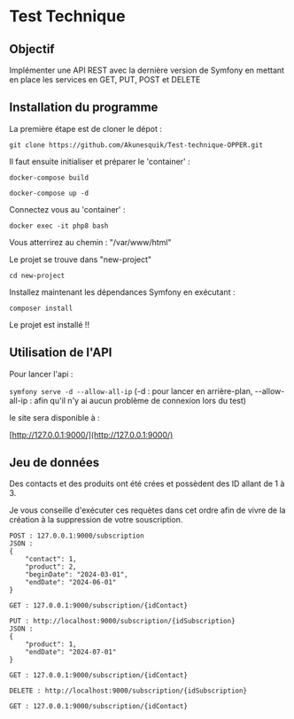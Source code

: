 # Test Technique 

## Objectif 
Implémenter une API REST avec la dernière version de Symfony en mettant en place les services en GET, PUT, POST et DELETE

## Installation du programme

La première étape est de cloner le dépot :

```git clone https://github.com/Akunesquik/Test-technique-OPPER.git```

Il faut ensuite initialiser et préparer le 'container' :

``` docker-compose build ```

``` docker-compose up -d ```

Connectez vous au 'container' :

``` docker exec -it php8 bash ```

Vous atterrirez au chemin : "/var/www/html"

Le projet se trouve dans "new-project"

``` cd new-project ```

Installez maintenant les dépendances Symfony en exécutant :

``` composer install ```

Le projet est installé !!


## Utilisation de l'API

Pour lancer l'api :

``` symfony serve -d --allow-all-ip ``` 
(-d : pour lancer en arrière-plan, --allow-all-ip : afin qu'il n'y ai aucun problème de connexion lors du test)

le site sera disponible à :

[http://127.0.0.1:9000/](http://127.0.0.1:9000/)

## Jeu de données
Des contacts et des produits ont été crées et possèdent des ID allant de 1 à 3.

Je vous conseille d'exécuter ces requètes dans cet ordre afin de vivre de la création à la suppression de votre souscription.

```
POST : 127.0.0.1:9000/subscription
JSON : 
{
    "contact": 1,
    "product": 2,
    "beginDate": "2024-03-01",
    "endDate": "2024-06-01"
}
```
```
GET : 127.0.0.1:9000/subscription/{idContact}
```

```
PUT : http://localhost:9000/subscription/{idSubscription}
JSON :
{
    "product": 1,
    "endDate": "2024-07-01"
}
```
```
GET : 127.0.0.1:9000/subscription/{idContact}
```
```
DELETE : http://localhost:9000/subscription/{idSubscription}
```
```
GET : 127.0.0.1:9000/subscription/{idContact}
```







